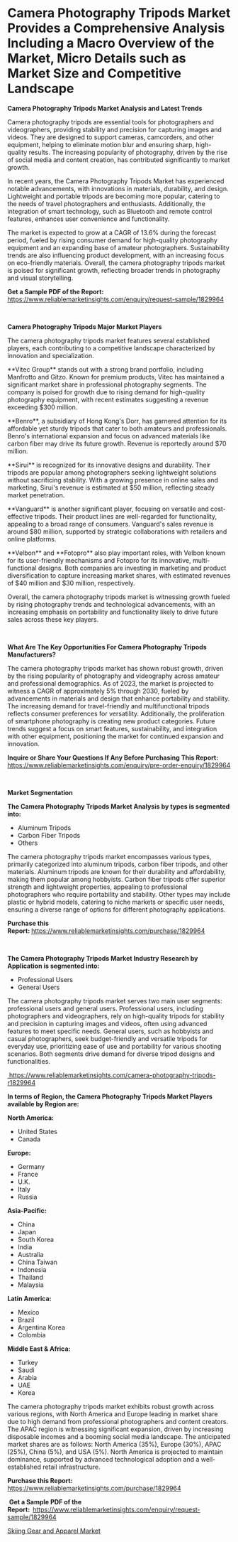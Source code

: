 <p><h1>Camera Photography Tripods Market Provides a Comprehensive Analysis Including a Macro Overview of the Market, Micro Details such as Market Size and Competitive Landscape</h1></p><p><strong>Camera Photography Tripods Market Analysis and Latest Trends</strong></p>
<p><p>Camera photography tripods are essential tools for photographers and videographers, providing stability and precision for capturing images and videos. They are designed to support cameras, camcorders, and other equipment, helping to eliminate motion blur and ensuring sharp, high-quality results. The increasing popularity of photography, driven by the rise of social media and content creation, has contributed significantly to market growth.</p><p>In recent years, the Camera Photography Tripods Market has experienced notable advancements, with innovations in materials, durability, and design. Lightweight and portable tripods are becoming more popular, catering to the needs of travel photographers and enthusiasts. Additionally, the integration of smart technology, such as Bluetooth and remote control features, enhances user convenience and functionality.</p><p>The market is expected to grow at a CAGR of 13.6% during the forecast period, fueled by rising consumer demand for high-quality photography equipment and an expanding base of amateur photographers. Sustainability trends are also influencing product development, with an increasing focus on eco-friendly materials. Overall, the camera photography tripods market is poised for significant growth, reflecting broader trends in photography and visual storytelling.</p></p>
<p><strong>Get a Sample PDF of the Report:&nbsp;</strong> <a href="https://www.reliablemarketinsights.com/enquiry/request-sample/1829964?utm_campaign=2137&utm_medium=2&utm_source=Github&utm_content=ia&utm_term=09022025&utm_id=camera-photography-tripods">https://www.reliablemarketinsights.com/enquiry/request-sample/1829964</a></p>
<p>&nbsp;</p>
<p><strong>Camera Photography Tripods Major Market Players</strong></p>
<p><p>The camera photography tripods market features several established players, each contributing to a competitive landscape characterized by innovation and specialization.</p><p>**Vitec Group** stands out with a strong brand portfolio, including Manfrotto and Gitzo. Known for premium products, Vitec has maintained a significant market share in professional photography segments. The company is poised for growth due to rising demand for high-quality photography equipment, with recent estimates suggesting a revenue exceeding $300 million.</p><p>**Benro**, a subsidiary of Hong Kong's Dorr, has garnered attention for its affordable yet sturdy tripods that cater to both amateurs and professionals. Benro's international expansion and focus on advanced materials like carbon fiber may drive its future growth. Revenue is reportedly around $70 million.</p><p>**Sirui** is recognized for its innovative designs and durability. Their tripods are popular among photographers seeking lightweight solutions without sacrificing stability. With a growing presence in online sales and marketing, Sirui's revenue is estimated at $50 million, reflecting steady market penetration.</p><p>**Vanguard** is another significant player, focusing on versatile and cost-effective tripods. Their product lines are well-regarded for functionality, appealing to a broad range of consumers. Vanguard's sales revenue is around $80 million, supported by strategic collaborations with retailers and online platforms.</p><p>**Velbon** and **Fotopro** also play important roles, with Velbon known for its user-friendly mechanisms and Fotopro for its innovative, multi-functional designs. Both companies are investing in marketing and product diversification to capture increasing market shares, with estimated revenues of $40 million and $30 million, respectively.</p><p>Overall, the camera photography tripods market is witnessing growth fueled by rising photography trends and technological advancements, with an increasing emphasis on portability and functionality likely to drive future sales across these key players.</p></p>
<p>&nbsp;</p>
<p><strong>What Are The Key Opportunities For Camera Photography Tripods Manufacturers?</strong></p>
<p><p>The camera photography tripods market has shown robust growth, driven by the rising popularity of photography and videography across amateur and professional demographics. As of 2023, the market is projected to witness a CAGR of approximately 5% through 2030, fueled by advancements in materials and design that enhance portability and stability. The increasing demand for travel-friendly and multifunctional tripods reflects consumer preferences for versatility. Additionally, the proliferation of smartphone photography is creating new product categories. Future trends suggest a focus on smart features, sustainability, and integration with other equipment, positioning the market for continued expansion and innovation.</p></p>
<p><strong>Inquire or Share Your Questions If Any Before Purchasing This Report:</strong> <a href="https://www.reliablemarketinsights.com/enquiry/pre-order-enquiry/1829964?utm_campaign=2137&utm_medium=2&utm_source=Github&utm_content=ia&utm_term=09022025&utm_id=camera-photography-tripods">https://www.reliablemarketinsights.com/enquiry/pre-order-enquiry/1829964</a></p>
<p>&nbsp;</p>
<p><strong>Market Segmentation</strong></p>
<p><strong>The Camera Photography Tripods Market Analysis by types is segmented into:</strong></p>
<p><ul><li>Aluminum Tripods</li><li>Carbon Fiber Tripods</li><li>Others</li></ul></p>
<p><p>The camera photography tripods market encompasses various types, primarily categorized into aluminum tripods, carbon fiber tripods, and other materials. Aluminum tripods are known for their durability and affordability, making them popular among hobbyists. Carbon fiber tripods offer superior strength and lightweight properties, appealing to professional photographers who require portability and stability. Other types may include plastic or hybrid models, catering to niche markets or specific user needs, ensuring a diverse range of options for different photography applications.</p></p>
<p><strong>Purchase this Report:&nbsp;</strong><a href="https://www.reliablemarketinsights.com/purchase/1829964?utm_campaign=2137&utm_medium=2&utm_source=Github&utm_content=ia&utm_term=09022025&utm_id=camera-photography-tripods">https://www.reliablemarketinsights.com/purchase/1829964</a></p>
<p>&nbsp;</p>
<p><strong>The Camera Photography Tripods Market Industry Research by Application is segmented into:</strong></p>
<p><ul><li>Professional Users</li><li>General Users</li></ul></p>
<p><p>The camera photography tripods market serves two main user segments: professional users and general users. Professional users, including photographers and videographers, rely on high-quality tripods for stability and precision in capturing images and videos, often using advanced features to meet specific needs. General users, such as hobbyists and casual photographers, seek budget-friendly and versatile tripods for everyday use, prioritizing ease of use and portability for various shooting scenarios. Both segments drive demand for diverse tripod designs and functionalities.</p></p>
<p><a href="https://www.reliablemarketinsights.com/camera-photography-tripods-r1829964?utm_campaign=2137&utm_medium=2&utm_source=Github&utm_content=ia&utm_term=09022025&utm_id=camera-photography-tripods">&nbsp;https://www.reliablemarketinsights.com/camera-photography-tripods-r1829964</a></p>
<p><strong>In terms of Region, the Camera Photography Tripods Market Players available by Region are:</strong></p>
<p>
    <p> <strong> North America: </strong>
        <ul>
            <li>United States</li>
            <li>Canada</li>
        </ul>
        </p> 
    <p> <strong> Europe: </strong>
        <ul>
            <li>Germany</li>
            <li>France</li>
            <li>U.K.</li>
            <li>Italy</li>
            <li>Russia</li>
        </ul>
        </p> 
    <p> <strong> Asia-Pacific: </strong>
        <ul>
            <li>China</li>
            <li>Japan</li>
            <li>South Korea</li>
            <li>India</li>
            <li>Australia</li>
            <li>China Taiwan</li>
            <li>Indonesia</li>
            <li>Thailand</li>
            <li>Malaysia</li>
        </ul>
        </p> 
    <p> <strong> Latin America: </strong>
        <ul>
            <li>Mexico</li>
            <li>Brazil</li>
            <li>Argentina Korea</li>
            <li>Colombia</li>
        </ul>
        </p> 
    <p> <strong> Middle East & Africa: </strong>
        <ul>
            <li>Turkey</li>
            <li>Saudi</li>
            <li>Arabia</li>
            <li>UAE</li>
            <li>Korea</li>
        </ul>
    </p>
    </p>
<p><p>The camera photography tripods market exhibits robust growth across various regions, with North America and Europe leading in market share due to high demand from professional photographers and content creators. The APAC region is witnessing significant expansion, driven by increasing disposable incomes and a booming social media landscape. The anticipated market shares are as follows: North America (35%), Europe (30%), APAC (25%), China (5%), and USA (5%). North America is projected to maintain dominance, supported by advanced technological adoption and a well-established retail infrastructure.</p></p>
<p><strong>Purchase this Report: </strong><a href="https://www.reliablemarketinsights.com/purchase/1829964?utm_campaign=2137&utm_medium=2&utm_source=Github&utm_content=ia&utm_term=09022025&utm_id=camera-photography-tripods">https://www.reliablemarketinsights.com/purchase/1829964</a></p>
<p>&nbsp;<strong>Get a Sample PDF of the Report:&nbsp;&nbsp;</strong><a href="https://www.reliablemarketinsights.com/enquiry/request-sample/1829964?utm_campaign=2137&utm_medium=2&utm_source=Github&utm_content=ia&utm_term=09022025&utm_id=camera-photography-tripods">https://www.reliablemarketinsights.com/enquiry/request-sample/1829964</a></p>
<p><strong></strong></p>
<p><p><a href="https://github.com/tamvrosiya/Market-Research-Report-List-6/blob/main/skiing-gear-and-apparel-market.md?utm_campaign=2137&utm_medium=2&utm_source=Github&utm_content=ia&utm_term=09022025&utm_id=camera-photography-tripods">Skiing Gear and Apparel Market</a></p></p>